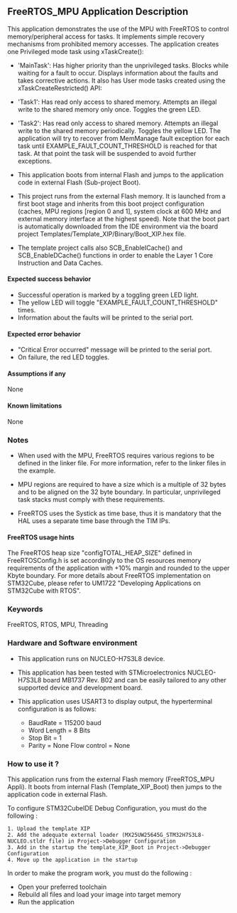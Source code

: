 ## <b>FreeRTOS_MPU Application Description</b>

This application demonstrates the use of the MPU with FreeRTOS to control memory/peripheral access for tasks.
It implements simple recovery mechanisms from prohibited memory accesses.
The application creates one Privileged mode task using xTaskCreate():

  - 'MainTask': Has higher priority than the unprivileged tasks.
                Blocks while waiting for a fault to occur.
                Displays information about the faults and takes corrective actions.
It also has User mode tasks created using the xTaskCreateRestricted() API:

  - 'Task1': Has read only access to shared memory.
             Attempts an illegal write to the shared memory only once.
             Toggles the green LED.
  - 'Task2': Has read only access to shared memory.
             Attempts an illegal write to the shared memory periodically.
             Toggles the yellow LED.
The application will try to recover from MemManage fault exception for each task until EXAMPLE_FAULT_COUNT_THRESHOLD is reached for that task. At that point the task will be suspended to
avoid further exceptions.

- This application boots from internal Flash and jumps to the application code in external Flash (Sub-project Boot).
- This project runs from the external Flash memory. It is launched from a first boot stage and inherits from this boot project
configuration (caches, MPU regions [region 0 and 1], system clock at 600 MHz and external memory interface at the highest speed).
Note that the boot part is automatically downloaded from the IDE environment via the board project Templates/Template_XIP/Binary/Boot_XIP.hex file.
- The template project calls also SCB_EnableICache() and SCB_EnableDCache() functions in order to enable
the Layer 1 Core Instruction and Data Caches.

#### <b>Expected success behavior</b>

- Successful operation is marked by a toggling green LED light.
- The yellow LED will toggle "EXAMPLE_FAULT_COUNT_THRESHOLD" times.
- Information about the faults will be printed to the serial port.

#### <b>Expected error behavior</b>

- "Critical Error occurred" message will be printed to the serial port.
- On failure, the red LED toggles.

#### <b>Assumptions if any</b>

None

#### <b>Known limitations</b>

None

### <b>Notes</b>

  - When used with the MPU, FreeRTOS requires various regions to be defined in the linker file.
    For more information, refer to the linker files in the example.

  - MPU regions are required to have a size which is a multiple of 32 bytes and to be aligned on the 32 byte boundary.
    In particular, unprivileged task stacks must comply with these requirements.

  - FreeRTOS uses the Systick as time base, thus it is mandatory that the HAL uses a separate time base through the TIM IPs.

#### <b>FreeRTOS usage hints</b>

The FreeRTOS heap size "configTOTAL_HEAP_SIZE" defined in FreeRTOSConfig.h is set accordingly to the
OS resources memory requirements of the application with +10% margin and rounded to the upper Kbyte boundary.
For more details about FreeRTOS implementation on STM32Cube, please refer to UM1722 "Developing Applications
on STM32Cube with RTOS".

### <b>Keywords</b>

FreeRTOS, RTOS, MPU, Threading

### <b>Hardware and Software environment</b>

  - This application runs on NUCLEO-H7S3L8 device.
  - This application has been tested with STMicroelectronics NUCLEO-H7S3L8 board MB1737 Rev. B02
    and can be easily tailored to any other supported device and development board.

  - This application uses USART3 to display output, the hyperterminal configuration is as follows:

    - BaudRate = 115200 baud
    - Word Length = 8 Bits
    - Stop Bit = 1
    - Parity = None
      Flow control = None


### <b>How to use it ?</b>

This application runs from the external Flash memory (FreeRTOS_MPU Appli).
It boots from internal Flash (Template_XIP_Boot) then jumps to the application code in external Flash.

To configure STM32CubeIDE Debug Configuration, you must do the following :

    1. Upload the template XIP
    2. Add the adequate external loader (MX25UW25645G_STM32H7S3L8-NUCLEO.stldr file) in Project->Debugger Configuration
    3. Add in the startup the template_XIP_Boot in Project->Debugger Configuration
    4. Move up the application in the startup

In order to make the program work, you must do the following :

 - Open your preferred toolchain
 - Rebuild all files and load your image into target memory
 - Run the application
